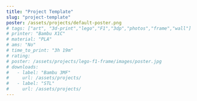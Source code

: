 ```yaml
---
title: "Project Template"
slug: "project-template"
poster: /assets/projects/default-poster.png
# tags: ["art", "3d-print","lego","F1","3dp","photos","frame","wall"]
# printer: "Bambu X1C"
# material: "PLA"
# ams: "No"
# time_to_print: "3h 19m"
# rating:
# poster: /assets/projects/lego-f1-frame/images/poster.jpg
# downloads:
#   - label: "Bambu 3MF"
#     url: /assets/projects/
#   - label: "STL"
#     url: /assets/projects/
---
```

